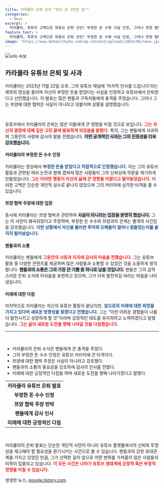 ```yaml
---
title: 카라큘라 은퇴 선언 “받은 돈 3천만 원!”
categories:
  - News
excerpt: >
  카라큘라, 최후의 고백으로 유튜브 은퇴 선언! 부정한 돈 수령 사실 인정, 그러나 쯔양 협박은 반박! 그 배경을 지금 확인해보세요!
feature_text: >
  카라큘라, 최후의 고백으로 유튜브 은퇴 선언! 부정한 돈 수령 사실 인정, 그러나 쯔양 협박은 반박! 그 배경을 지금 확인해보세요!
image: 'https://www.behealthy4u.com/wp-content/uploads/2024/06/news.jpg'
---
```


<p><img src="https://www.behealthy4u.com/wp-content/uploads/2024/06/news.jpg" alt="info 속보" /></p>

<h2 data-ke-size="size26">카라큘라 유튜브 은퇴 및 사과</h2>

<p data-ke-size="size16">카라큘라는 2023년 11월 22일 오후, 그의 유튜브 채널에 '마지막 인사를 드립니다'라는 제목의 영상을 올리며 자신이 부정한 돈을 받았다는 사실을 인정하고 유튜브에서 은퇴한다고 선언했습니다. 이 발표는 많은 팬들과 구독자들에게 충격을 주었습니다. 그러나 그는 쯔양에 대한 협박은 사실이 아니라고 덧붙이며 상황을 설명했습니다.</p>

<p data-ke-size="size16">&nbsp;</p>

<p>유튜브에서 카라큘라의 은퇴는 많은 이들에게 큰 영향을 미칠 것으로 보입니다. <b><span style="color: #ee2323;">그는 자신의 결정에 대해 깊은 고민 끝에 발표하게 되었음을 밝혔다.</span></b> 특히, 그는 팬들에게 사과하며 그동안의 사랑에 감사의 말을 전했습니다. <b><span style="background-color: #21538527;">이런 공개적인 사과는 그의 진정성을 더욱 강조했습니다.</span></b></p>

<h4>카라큘라의 부정한 돈 수수 인정</h4>

<p>카라큘라는 영상에서 <b><span style="color: #1a5490;">부정한 돈을 받았다고 직접적으로 인정했습니다.</span></b> 이는 그의 유튜브 활동과 관련된 여러 논란과 함께 겹쳐져 많은 사람들이 그의 신뢰성에 의문을 제기하게 만들었습니다. <b><span style="color: #ee2323;">그는 이러한 행동이 자신의 삶에 큰 영향을 미쳤다고 털어놓았습니다.</span></b> 이러한 고백은 단순한 개인적 실수로 끝나지 않았으며 그의 커리어에 심각한 타격을 줄 수 있습니다. </p>

<h4>쯔양 협박 주장에 대한 입장</h4>

<p>동시에 카라큘라는 쯔양 협박과 관련하여 <b><span style="background-color: #21538527;">사실이 아니라는 입장을 분명히 했습니다.</span></b> 그는 이 사안이 왜곡되었다고 주장하며, 부정한 돈 수수와 쯔양과의 관계는 별개의 사건임을 강조했습니다. <b><span style="color: #1a5490;">이런 상황에서 자신을 둘러싼 루머와 오해들이 얼마나 힘들었는지를 솔직히 털어놨습니다.</span></b></p>

<h4>팬들과의 소통</h4>

<p>카라큘라는 팬들에게 <b><span style="color: #ee2323;">그동안의 사랑과 지지에 감사의 마음을 전했습니다.</span></b> 그는 유튜브 활동 중 다양한 콘텐츠를 제공하며 많은 사람들과 소통할 수 있었던 것을 소중하게 생각합니다. <b><span style="background-color: #21538527;">팬들과의 소통은 그의 가장 큰 기쁨 중 하나로 남을 것입니다.</span></b> 팬들은 그의 갑작스러운 은퇴 소식에 아쉬움을 표현하고 있으며, 그가 더욱 발전하길 바라는 마음을 나타냈습니다.</p>

<h4>미래에 대한 다짐</h4>

<p>마지막으로 카라큘라는 자신의 유튜브 활동이 끝났지만, <b><span style="color: #1a5490;">앞으로의 미래에 대한 희망을 가지고 있다며 새로운 방향성을 찾겠다고 전했습니다.</span></b> 그는 "이런 어려운 경험들이 나를 더 발전시키고 성장하게 할 것"이라며 긍정적인 태도를 유지하려고 노력하겠다고 말했습니다. <b><span style="color: #ee2323;">그는 삶의 새로운 도전을 향해 나아갈 것을 다짐했습니다.</span></b></p>

<hr>

<p data-ke-size="size16">&nbsp;</p>

<ul>
    <li>카라큘라의 은퇴 소식은 팬들에게 큰 충격을 주었다.</li>
    <li>그의 부정한 돈 수수 인정은 유튜브 커리어에 큰 타격이다.</li>
    <li>쯔양에 대한 협박 주장은 사실이 아니라고 강조했다.</li>
    <li>팬들과의 소통의 중요성을 강조하며 감사의 인사를 전했다.</li>
    <li>미래에 대한 긍정적인 다짐을 하며 새로운 도전을 향해 나아가겠다고 말했다.</li>
</ul>

<table style="width: 100%; border-collapse: collapse;">
    <tr>
        <td style="text-align: center; height: 17px;"><b>카라큘라 유튜브 은퇴 발표</b></td>
    </tr>
    <tr>
        <td style="text-align: center; height: 17px;"><b>부정한 돈 수수 인정</b></td>
    </tr>
    <tr>
        <td style="text-align: center; height: 17px;"><b>쯔양 협박 주장 반박</b></td>
    </tr>
    <tr>
        <td style="text-align: center; height: 17px;"><b>팬들에게 감사 인사</b></td>
    </tr>
    <tr>
        <td style="text-align: center; height: 17px;"><b>미래에 대한 긍정적인 다짐</b></td>
    </tr>
</table>

<p data-ke-size="size16">&nbsp;</p>

<p>카라큘라의 은퇴 발표는 단순한 개인적 사안이 아니라 유튜브 플랫폼에서의 신뢰와 투명성을 재고해야 할 필요성을 환기시키는 사건으로 볼 수 있습니다. 팬들과의 강한 유대관계를 가지고 있었던 만큼, 그가 선택한 길이 앞으로 어떤 변화를 가져올지 많은 사람들의 이목이 집중되고 있습니다. <b><span style="color: #ee2323;">이 모든 사건은 나아가 유튜브 생태계에 긍정적 혹은 부정적 영향을 미칠 수 있습니다.</span></b></p>
생생한 뉴스, <a href="https://qoogle.tistory.com" rel="dofollow">qoogle.tistory.com</a>


